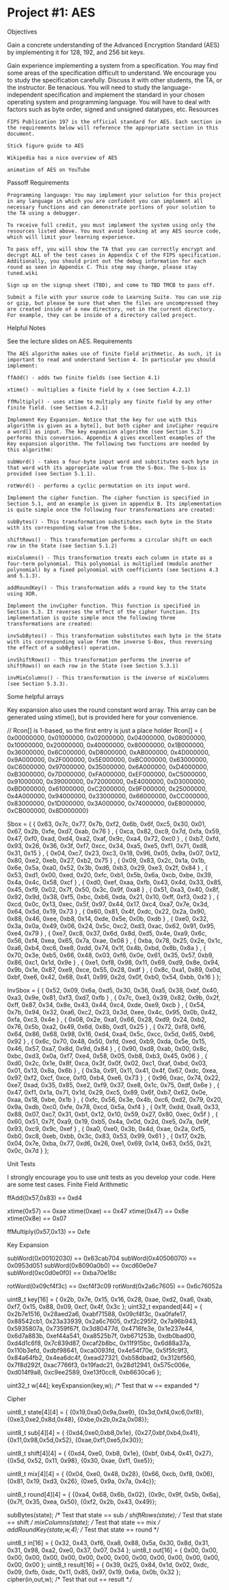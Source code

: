 
# Project #1: AES
Objectives

Gain a concrete understanding of the Advanced Encryption Standard (AES) by implementing it for 128, 192, and 256 bit keys.

Gain experience implementing a system from a specification. You may find some areas of the specification difficult to understand. We encourage you to study the specification carefully. Discuss it with other students, the TA, or the instructor. Be tenacious. You will need to study the language-independent specification and implement the standard in your chosen operating system and programming language. You will have to deal with factors such as byte order, signed and unsigned datatypes, etc.
Resources

    FIPS Publication 197 is the official standard for AES. Each section in the requirements below will reference the appropriate section in this document.

    Stick figure guide to AES

    Wikipedia has a nice overview of AES

    animation of AES on YouTube

Passoff Requirements

    Programming language: You may implement your solution for this project in any language in which you are confident you can implement all necessary functions and can demonstrate portions of your solution to the TA using a debugger.

    To receive full credit, you must implement the system using only the resources listed above. You must avoid looking at any AES source code, which will limit your learning experience.

    To pass off, you will show the TA that you can correctly encrypt and decrypt ALL of the test cases in Appendix C of the FIPS specification. Additionally, you should print out the debug information for each round as seen in Appendix C. This step may change, please stay tuned.wiki

    Sign up on the signup sheet (TBD), and come to TBD TMCB to pass off.

    Submit a file with your source code to Learning Suite. You can use zip or gzip, but please be sure that when the files are uncompressed they are created inside of a new directory, not in the current directory. For example, they can be inside of a directory called project.

Helpful Notes

See the lecture slides on AES.
Requirements

    The AES algorithm makes use of finite field arithmetic. As such, it is important to read and understand Section 4. In particular you should implement:

    ffAdd() - adds two finite fields (see Section 4.1)

    xtime() - multiplies a finite field by x (see Section 4.2.1)

    ffMultiply() - uses xtime to multiply any finite field by any other finite field. (see Section 4.2.1)

    Implement Key Expansion. Notice that the key for use with this algorithm is given as a byte[], but both cipher and invCipher require a word[] as input. The key expansion algorithm (see Section 5.2) performs this conversion. Appendix A gives excellent examples of the Key expansion algorithm. The following two functions are needed by this algorithm:

    subWord() - takes a four-byte input word and substitutes each byte in that word with its appropriate value from the S-Box. The S-box is provided (see Section 5.1.1).

    rotWord() - performs a cyclic permutation on its input word.

    Implement the cipher function. The cipher function is specified in Section 5.1, and an example is given in appendix B. Its implementation is quite simple once the following four transformations are created:

    subBytes() - This transformation substitutes each byte in the State with its corresponding value from the S-Box.

    shiftRows() - This transformation performs a circular shift on each row in the State (see Section 5.1.2)

    mixColumns() - This transformation treats each column in state as a four-term polynomial. This polynomial is multiplied (modulo another polynomial) by a fixed polynomial with coefficients (see Sections 4.3 and 5.1.3).

    addRoundKey() - This transformation adds a round key to the State using XOR.

    Implement the invCipher function. This function is specified in Section 5.3. It reverses the effect of the cipher function. Its implementation is quite simple once the following three transformations are created:

    invSubBytes() - This transformation substitutes each byte in the State with its corresponding value from the inverse S-Box, thus reversing the effect of a subBytes() operation.

    invShiftRows() - This transformation performs the inverse of shiftRows() on each row in the State (see Section 5.3.1)

    invMixColumns() - This transformation is the inverse of mixColumns (see Section 5.3.3).

Some helpful arrays

Key expansion also uses the round constant word array. This array can be generated using xtime(), but is provided here for your convenience.

// Rcon[] is 1-based, so the first entry is just a place holder 
Rcon[] = { 0x00000000, 
           0x01000000, 0x02000000, 0x04000000, 0x08000000, 
           0x10000000, 0x20000000, 0x40000000, 0x80000000, 
           0x1B000000, 0x36000000, 0x6C000000, 0xD8000000, 
           0xAB000000, 0x4D000000, 0x9A000000, 0x2F000000, 
           0x5E000000, 0xBC000000, 0x63000000, 0xC6000000, 
           0x97000000, 0x35000000, 0x6A000000, 0xD4000000, 
           0xB3000000, 0x7D000000, 0xFA000000, 0xEF000000, 
           0xC5000000, 0x91000000, 0x39000000, 0x72000000, 
           0xE4000000, 0xD3000000, 0xBD000000, 0x61000000, 
           0xC2000000, 0x9F000000, 0x25000000, 0x4A000000, 
           0x94000000, 0x33000000, 0x66000000, 0xCC000000, 
           0x83000000, 0x1D000000, 0x3A000000, 0x74000000, 
           0xE8000000, 0xCB000000, 0x8D000000}

Sbox = {
    { 0x63, 0x7c, 0x77, 0x7b, 0xf2, 0x6b, 0x6f, 0xc5, 0x30, 0x01, 0x67, 0x2b, 0xfe, 0xd7, 0xab, 0x76 } ,
    { 0xca, 0x82, 0xc9, 0x7d, 0xfa, 0x59, 0x47, 0xf0, 0xad, 0xd4, 0xa2, 0xaf, 0x9c, 0xa4, 0x72, 0xc0 } ,
    { 0xb7, 0xfd, 0x93, 0x26, 0x36, 0x3f, 0xf7, 0xcc, 0x34, 0xa5, 0xe5, 0xf1, 0x71, 0xd8, 0x31, 0x15 } ,
    { 0x04, 0xc7, 0x23, 0xc3, 0x18, 0x96, 0x05, 0x9a, 0x07, 0x12, 0x80, 0xe2, 0xeb, 0x27, 0xb2, 0x75 } ,
    { 0x09, 0x83, 0x2c, 0x1a, 0x1b, 0x6e, 0x5a, 0xa0, 0x52, 0x3b, 0xd6, 0xb3, 0x29, 0xe3, 0x2f, 0x84 } ,
    { 0x53, 0xd1, 0x00, 0xed, 0x20, 0xfc, 0xb1, 0x5b, 0x6a, 0xcb, 0xbe, 0x39, 0x4a, 0x4c, 0x58, 0xcf } ,
    { 0xd0, 0xef, 0xaa, 0xfb, 0x43, 0x4d, 0x33, 0x85, 0x45, 0xf9, 0x02, 0x7f, 0x50, 0x3c, 0x9f, 0xa8 } ,
    { 0x51, 0xa3, 0x40, 0x8f, 0x92, 0x9d, 0x38, 0xf5, 0xbc, 0xb6, 0xda, 0x21, 0x10, 0xff, 0xf3, 0xd2 } ,
    { 0xcd, 0x0c, 0x13, 0xec, 0x5f, 0x97, 0x44, 0x17, 0xc4, 0xa7, 0x7e, 0x3d, 0x64, 0x5d, 0x19, 0x73 } ,
    { 0x60, 0x81, 0x4f, 0xdc, 0x22, 0x2a, 0x90, 0x88, 0x46, 0xee, 0xb8, 0x14, 0xde, 0x5e, 0x0b, 0xdb } ,
    { 0xe0, 0x32, 0x3a, 0x0a, 0x49, 0x06, 0x24, 0x5c, 0xc2, 0xd3, 0xac, 0x62, 0x91, 0x95, 0xe4, 0x79 } ,
    { 0xe7, 0xc8, 0x37, 0x6d, 0x8d, 0xd5, 0x4e, 0xa9, 0x6c, 0x56, 0xf4, 0xea, 0x65, 0x7a, 0xae, 0x08 } ,
    { 0xba, 0x78, 0x25, 0x2e, 0x1c, 0xa6, 0xb4, 0xc6, 0xe8, 0xdd, 0x74, 0x1f, 0x4b, 0xbd, 0x8b, 0x8a } ,
    { 0x70, 0x3e, 0xb5, 0x66, 0x48, 0x03, 0xf6, 0x0e, 0x61, 0x35, 0x57, 0xb9, 0x86, 0xc1, 0x1d, 0x9e } ,
    { 0xe1, 0xf8, 0x98, 0x11, 0x69, 0xd9, 0x8e, 0x94, 0x9b, 0x1e, 0x87, 0xe9, 0xce, 0x55, 0x28, 0xdf } ,
    { 0x8c, 0xa1, 0x89, 0x0d, 0xbf, 0xe6, 0x42, 0x68, 0x41, 0x99, 0x2d, 0x0f, 0xb0, 0x54, 0xbb, 0x16 }
    };

InvSbox = {
    { 0x52, 0x09, 0x6a, 0xd5, 0x30, 0x36, 0xa5, 0x38, 0xbf, 0x40, 0xa3, 0x9e, 0x81, 0xf3, 0xd7, 0xfb } ,
    { 0x7c, 0xe3, 0x39, 0x82, 0x9b, 0x2f, 0xff, 0x87, 0x34, 0x8e, 0x43, 0x44, 0xc4, 0xde, 0xe9, 0xcb } ,
    { 0x54, 0x7b, 0x94, 0x32, 0xa6, 0xc2, 0x23, 0x3d, 0xee, 0x4c, 0x95, 0x0b, 0x42, 0xfa, 0xc3, 0x4e } ,
    { 0x08, 0x2e, 0xa1, 0x66, 0x28, 0xd9, 0x24, 0xb2, 0x76, 0x5b, 0xa2, 0x49, 0x6d, 0x8b, 0xd1, 0x25 } ,
    { 0x72, 0xf8, 0xf6, 0x64, 0x86, 0x68, 0x98, 0x16, 0xd4, 0xa4, 0x5c, 0xcc, 0x5d, 0x65, 0xb6, 0x92 } ,
    { 0x6c, 0x70, 0x48, 0x50, 0xfd, 0xed, 0xb9, 0xda, 0x5e, 0x15, 0x46, 0x57, 0xa7, 0x8d, 0x9d, 0x84 } ,
    { 0x90, 0xd8, 0xab, 0x00, 0x8c, 0xbc, 0xd3, 0x0a, 0xf7, 0xe4, 0x58, 0x05, 0xb8, 0xb3, 0x45, 0x06 } ,
    { 0xd0, 0x2c, 0x1e, 0x8f, 0xca, 0x3f, 0x0f, 0x02, 0xc1, 0xaf, 0xbd, 0x03, 0x01, 0x13, 0x8a, 0x6b } ,
    { 0x3a, 0x91, 0x11, 0x41, 0x4f, 0x67, 0xdc, 0xea, 0x97, 0xf2, 0xcf, 0xce, 0xf0, 0xb4, 0xe6, 0x73 } ,
    { 0x96, 0xac, 0x74, 0x22, 0xe7, 0xad, 0x35, 0x85, 0xe2, 0xf9, 0x37, 0xe8, 0x1c, 0x75, 0xdf, 0x6e } ,
    { 0x47, 0xf1, 0x1a, 0x71, 0x1d, 0x29, 0xc5, 0x89, 0x6f, 0xb7, 0x62, 0x0e, 0xaa, 0x18, 0xbe, 0x1b } ,
    { 0xfc, 0x56, 0x3e, 0x4b, 0xc6, 0xd2, 0x79, 0x20, 0x9a, 0xdb, 0xc0, 0xfe, 0x78, 0xcd, 0x5a, 0xf4 } ,
    { 0x1f, 0xdd, 0xa8, 0x33, 0x88, 0x07, 0xc7, 0x31, 0xb1, 0x12, 0x10, 0x59, 0x27, 0x80, 0xec, 0x5f } ,
    { 0x60, 0x51, 0x7f, 0xa9, 0x19, 0xb5, 0x4a, 0x0d, 0x2d, 0xe5, 0x7a, 0x9f, 0x93, 0xc9, 0x9c, 0xef } ,
    { 0xa0, 0xe0, 0x3b, 0x4d, 0xae, 0x2a, 0xf5, 0xb0, 0xc8, 0xeb, 0xbb, 0x3c, 0x83, 0x53, 0x99, 0x61 } ,
    { 0x17, 0x2b, 0x04, 0x7e, 0xba, 0x77, 0xd6, 0x26, 0xe1, 0x69, 0x14, 0x63, 0x55, 0x21, 0x0c, 0x7d }
    };

Unit Tests

I strongly encourage you to use unit tests as you develop your code. Here are some test cases.
Finite Field Arithmetic

ffAdd(0x57,0x83) == 0xd4

xtime(0x57) == 0xae
xtime(0xae) == 0x47
xtime(0x47) == 0x8e
xtime(0x8e) == 0x07

ffMultiply(0x57,0x13) == 0xfe

Key Expansion

subWord(0x00102030) == 0x63cab704
subWord(0x40506070) == 0x0953d051
subWord(0x8090a0b0) == 0xcd60e0e7
subWord(0xc0d0e0f0) == 0xba70e18c

rotWord(0x09cf4f3c) == 0xcf4f3c09
rotWord(0x2a6c7605) == 0x6c76052a

uint8_t key[16] =       { 0x2b, 0x7e, 0x15, 0x16, 0x28, 0xae, 0xd2, 0xa6,
                          0xab, 0xf7, 0x15, 0x88, 0x09, 0xcf, 0x4f, 0x3c };
uint32_t expanded[44] = { 0x2b7e1516, 0x28aed2a6, 0xabf71588, 0x09cf4f3c,
                          0xa0fafe17, 0x88542cb1, 0x23a33939, 0x2a6c7605,
                          0xf2c295f2, 0x7a96b943, 0x5935807a, 0x7359f67f,
                          0x3d80477d, 0x4716fe3e, 0x1e237e44, 0x6d7a883b,
                          0xef44a541, 0xa8525b7f, 0xb671253b, 0xdb0bad00,
                          0xd4d1c6f8, 0x7c839d87, 0xcaf2b8bc, 0x11f915bc,
                          0x6d88a37a, 0x110b3efd, 0xdbf98641, 0xca0093fd,
                          0x4e54f70e, 0x5f5fc9f3, 0x84a64fb2, 0x4ea6dc4f,
                          0xead27321, 0xb58dbad2, 0x312bf560, 0x7f8d292f,
                          0xac7766f3, 0x19fadc21, 0x28d12941, 0x575c006e,
                          0xd014f9a8, 0xc9ee2589, 0xe13f0cc8, 0xb6630ca6 };

uint32_t w[44];
keyExpansion(key,w);
/* Test that w == expanded */

Cipher

uint8_t state[4][4] =  { {0x19,0xa0,0x9a,0xe9},
                         {0x3d,0xf4,0xc6,0xf8},
                         {0xe3,0xe2,0x8d,0x48},
                         {0xbe,0x2b,0x2a,0x08}};

uint8_t sub[4][4] =    { {0xd4,0xe0,0xb8,0x1e},
                         {0x27,0xbf,0xb4,0x41},
                         {0x11,0x98,0x5d,0x52},
                         {0xae,0xf1,0xe5,0x30}};

uint8_t shift[4][4] =  { {0xd4, 0xe0, 0xb8, 0x1e},
                         {0xbf, 0xb4, 0x41, 0x27},
                         {0x5d, 0x52, 0x11, 0x98},
                         {0x30, 0xae, 0xf1, 0xe5}};

uint8_t mix[4][4] =    { {0x04, 0xe0, 0x48, 0x28},
                         {0x66, 0xcb, 0xf8, 0x06},
                         {0x81, 0x19, 0xd3, 0x26},
                         {0xe5, 0x9a, 0x7a, 0x4c}};

uint8_t round[4][4] =   { {0xa4, 0x68, 0x6b, 0x02},
                          {0x9c, 0x9f, 0x5b, 0x6a},
                          {0x7f, 0x35, 0xea, 0x50},
                          {0xf2, 0x2b, 0x43, 0x49}};

subBytes(state);
/* Test that state == sub */
shiftRows(state);
/* Test that state == shift */
mixColumns(state);
/* Test that state == mix */
addRoundKey(state,w,4);
/* Test that state == round */

uint8_t in[16]  = { 0x32, 0x43, 0xf6, 0xa8, 0x88, 0x5a, 0x30, 0x8d,
                    0x31, 0x31, 0x98, 0xa2, 0xe0, 0x37, 0x07, 0x34 };
uint8_t out[16] = { 0x00, 0x00, 0x00, 0x00, 0x00, 0x00, 0x00, 0x00,
                    0x00, 0x00, 0x00, 0x00, 0x00, 0x00, 0x00, 0x00 };
uint8_t result[16] = { 0x39, 0x25, 0x84, 0x1d, 0x02, 0xdc, 0x09, 0xfb,
                       0xdc, 0x11, 0x85, 0x97, 0x19, 0x6a, 0x0b, 0x32 };
cipher(in,out,w);
/* Test that out == result *./



